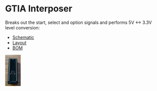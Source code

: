 # GTIA Interposer

Breaks out the start, select and option signals and performs 5V <-> 3.3V level conversion:

- [Schematic](/pdf/gtia-interposer-schematic.pdf)
- [Layout](/pdf/gtia-interposer-layout.pdf)
- [BOM](/pdf/gtia-interposer-bom.md)

<img src="/jpeg/keyboard-usb/gtia-interposer.jpeg" height="100">
